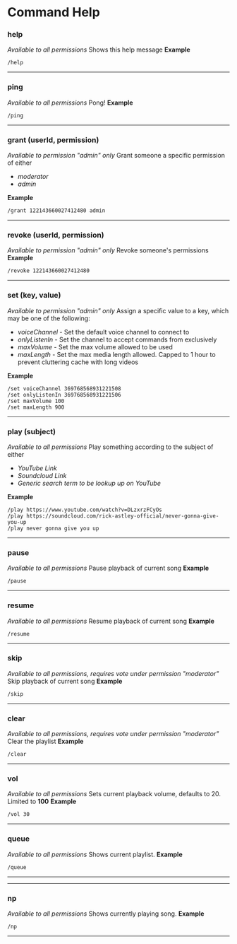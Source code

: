 # Command Help

### help
*Available to all permissions*
Shows this help message
**Example**
```
/help
```
---
### ping
*Available to all permissions*
Pong!
**Example**
```
/ping
```
---
### grant (userId, permission)
*Available to permission "admin" only*
Grant someone a specific permission of either
- *moderator*
- *admin*

**Example**
```
/grant 122143660027412480 admin
```
---
### revoke (userId, permission)
*Available to permission "admin" only*
Revoke someone's permissions
**Example**
```
/revoke 122143660027412480
```
---
### set (key, value)
*Available to permission "admin" only*
Assign a specific value to a key, which may be one of the following:
- *voiceChannel* - Set the default voice channel to connect to
- *onlyListenIn* - Set the channel to accept commands from exclusively
- *maxVolume* - Set the max volume allowed to be used
- *maxLength* - Set the max media length allowed. Capped to 1 hour to prevent cluttering cache with long videos

**Example**
```
/set voiceChannel 369768568931221508
/set onlyListenIn 369768568931221506
/set maxVolume 100
/set maxLength 900
```
---
### play (subject)
*Available to all permissions*
Play something according to the subject of either
- *YouTube Link*
- *Soundcloud Link*
- *Generic search term to be lookup up on YouTube*

**Example**
```
/play https://www.youtube.com/watch?v=DLzxrzFCyOs
/play https://soundcloud.com/rick-astley-official/never-gonna-give-you-up
/play never gonna give you up
```
---
### pause
*Available to all permissions*
Pause playback of  current song
**Example**
```
/pause
```
---
### resume
*Available to all permissions*
Resume playback of  current song
**Example**
```
/resume
```
---
### skip
*Available to all permissions, requires vote under permission "moderator"*
Skip playback of  current song
**Example**
```
/skip
```
---
### clear
*Available to all permissions, requires vote under permission "moderator"*
Clear the playlist
**Example**
```
/clear
```
---
### vol
*Available to all permissions*
Sets current playback volume, defaults to 20. Limited to **100**
**Example**
```
/vol 30
```
---
### queue
*Available to all permissions*
Shows current playlist.
**Example**
```
/queue
```
---
---
### np
*Available to all permissions*
Shows currently playing song.
**Example**
```
/np
```
---
